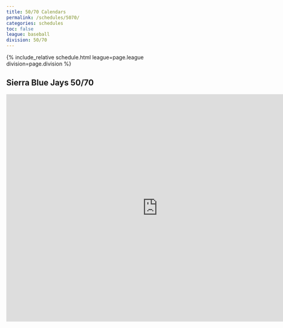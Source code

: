 ```yaml
---
title: 50/70 Calendars
permalink: /schedules/5070/
categories: schedules
toc: false
league: baseball
division: 50/70
---
```


{% include_relative schedule.html league=page.league division=page.division %}

## Sierra Blue Jays 50/70
<iframe src="https://calendar.google.com/calendar/embed?src=vp5gg64av740c2042nhud13e2p0ug6qv%40import.calendar.google.com&ctz=America%2FLos_Angeles" style="border: 0" width="800" height="600" frameborder="0" scrolling="no"></iframe>
